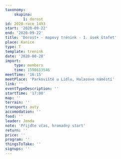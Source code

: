 ```yaml
---
taxonomy:
    skupina:
        1: dorost
id: 2020-race_1493
start: '2020-09-22'
end: '2020-09-22'
title: 'Dorost+ - mapový trénink - I. úsek štafet'
place: Kanice
type: T
template: trenink
date: '2020-08-28'
import:
    type: members
    time: 1598613546
meetTime: '16:15'
meetPlace: 'Parkoviště u Lidlu, Halasovo náměstí'
link: ''
eventTypeDescription: ''
startTime: '17:00'
map: ''
terrain: ''
transport: auty
accomodation: ''
food: ''
leader: Jenda
note: 'Přijďte včas, hromadný start'
return: ''
price: ''
program: ''
thingsToTake: ''
signups: ''
---
```


